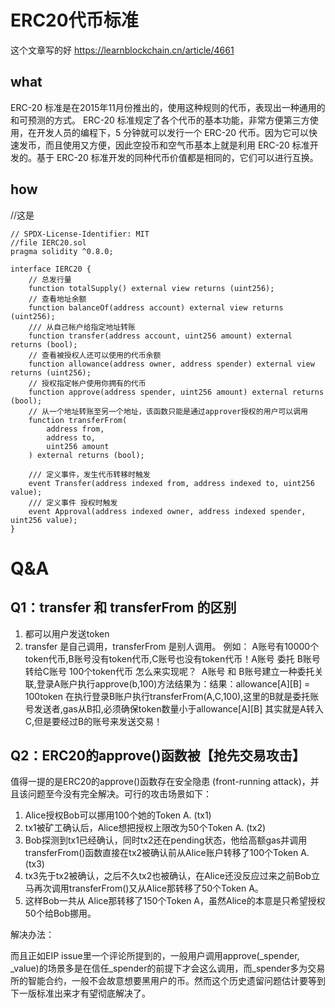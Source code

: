 # ERC20代币标准

这个文章写的好
https://learnblockchain.cn/article/4661

## what

ERC-20 标准是在2015年11月份推出的，使用这种规则的代币，表现出一种通用的和可预测的方式。
ERC-20 标准规定了各个代币的基本功能，非常方便第三方使用，在开发人员的编程下，5 分钟就可以发行一个 ERC-20 代币。因为它可以快速发币，而且使用又方便，因此空投币和空气币基本上就是利用 ERC-20 标准开发的。基于 ERC-20 标准开发的同种代币价值都是相同的，它们可以进行互换。

## how

//这是

```text
// SPDX-License-Identifier: MIT
//file IERC20.sol
pragma solidity ^0.8.0;

interface IERC20 {
    // 总发行量
    function totalSupply() external view returns (uint256);
    // 查看地址余额
    function balanceOf(address account) external view returns (uint256);
    /// 从自己帐户给指定地址转账
    function transfer(address account, uint256 amount) external returns (bool);
    // 查看被授权人还可以使用的代币余额
    function allowance(address owner, address spender) external view returns (uint256);
    // 授权指定帐户使用你拥有的代币
    function approve(address spender, uint256 amount) external returns (bool);
    // 从一个地址转账至另一个地址，该函数只能是通过approver授权的用户可以调用
    function transferFrom(
        address from,
        address to,
        uint256 amount
    ) external returns (bool);

    /// 定义事件，发生代币转移时触发
    event Transfer(address indexed from, address indexed to, uint256 value);
    /// 定义事件 授权时触发
    event Approval(address indexed owner, address indexed spender, uint256 value);
}
```

# Q&A

## Q1：transfer 和 transferFrom 的区别

1. 都可以用户发送token
2. transfer 是自己调用，transferFrom 是别人调用。
    例如： 
    ​     A账号有10000个token代币,B账号没有token代币,C账号也没有token代币！A账号 委托 B账号 转给C账号 100个token代币 怎么来实现呢？
    ​     A账号 和 B账号建立一种委托关联,登录A账户执行approve(b,100)方法结果为：结果：allowance[A][B] = 100token
   在执行登录B账户执行transferFrom(A,C,100),这里的B就是委托账号发送者,gas从B扣,必须确保token数量小于allowance[A][B]
   其实就是A转入C,但是要经过B的账号来发送交易！

## Q2：ERC20的approve()函数被【抢先交易攻击】

值得一提的是ERC20的approve()函数存在安全隐患 (front-running attack)，并且该问题至今没有完全解决。可行的攻击场景如下：

1. Alice授权Bob可以挪用100个她的Token A. (tx1)
2. tx1被矿工确认后，Alice想把授权上限改为50个Token A. (tx2)
3. Bob探测到tx1已经确认，同时tx2还在pending状态，他给高额gas并调用transferFrom()函数直接在tx2被确认前从Alice账户转移了100个Token A. (tx3)
4. tx3先于tx2被确认，之后不久tx2也被确认，在Alice还没反应过来之前Bob立马再次调用transferFrom()又从Alice那转移了50个Token A。
5. 这样Bob一共从 Alice那转移了150个Token A，虽然Alice的本意是只希望授权50个给Bob挪用。

解决办法：

而且正如EIP issue里一个评论所提到的，一般用户调用approve(_spender, _value)的场景多是在信任_spender的前提下才会这么调用，而_spender多为交易所的智能合约，一般不会故意想要黑用户的币。然而这个历史遗留问题估计要等到下一版标准出来才有望彻底解决了。